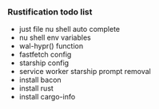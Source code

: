 ### Rustification todo list
- just file nu shell auto complete
- nu shell env variables
- wal-hypr() function
- fastfetch config
- starship config
- service worker starship prompt removal
- install bacon
- install rust
- install cargo-info
